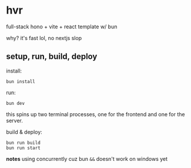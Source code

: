 # hvr
full-stack hono + vite + react template w/ bun

why?
it's fast lol, no nextjs slop

## setup, run, build, deploy
install:
```
bun install
```

run:
```
bun dev
```	
this spins up two terminal processes, one for the frontend and one for the server.

build & deploy:
```
bun run build
bun run start
```


**notes**
using concurrently cuz bun `&&` doesn't work on windows yet
